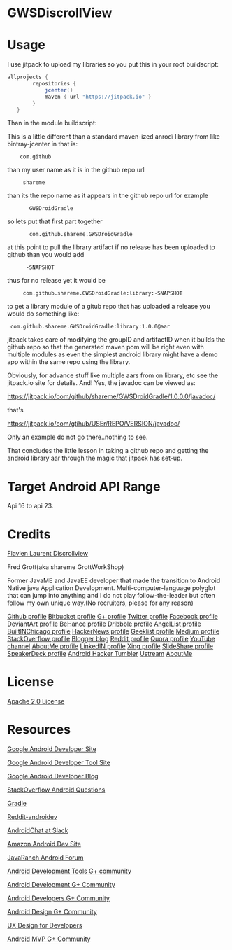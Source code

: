 GWSDiscrollView
===============

Usage
=====

I use jitpack to upload my libraries so you put this in your root buildscript:

```groovy
allprojects {
        repositories {
            jcenter()
            maven { url "https://jitpack.io" }
        }
   }
```
Than in the module buildscript:

This is a little different than a standard maven-ized anrodi library from like bintray-jcenter in that
is:

        com.github

than my user name as it is in the github repo url

         shareme

than its the repo name as it appears in the github repo url
for example

           GWSDroidGradle

so lets put that first part together

           com.github.shareme.GWSDroidGradle

at this point to pull the library artifact if no release has been uploaded to  github than you would add

          -SNAPSHOT

thus for no release yet it would be

         com.github.shareme.GWSDroidGradle:library:-SNAPSHOT

to get a library module of a gitub repo that has uploaded a release you would do something like:

     com.github.shareme.GWSDroidGradle:library:1.0.0@aar

jitpack takes care of modifying the groupID and artifactID when it builds the github repo so that the
generated maven pom will be right even with multiple modules as even the simplest android library might
have a demo app within the same repo using the library.

Obviously, for advance stuff like multiple aars from on library, etc see the jitpack.io site for details.
And! Yes, the javadoc can be viewed as:

https://jitpack.io/com/github/shareme/GWSDroidGradle/1.0.0.0/javadoc/

that's

https://jitpack.io/com/gtihub/USEr/REPO/VERSION/javadoc/

Only an example do not go there..nothing to see.

That concludes the little lesson in  taking a github repo and getting the android library aar through
the magic that jitpack has set-up.


Target Android API Range
========================

Api 16 to api 23.


Credits
=======

[Flavien Laurent Discrollview]()

Fred Grott(aka shareme  GrottWorkShop)

Former JavaME and JavaEE developer that made the transition to Android Native java Application Development.
Multi-computer-language polyglot that can jump into anything and I do not play follow-the-leader but
often follow my own unique way.(No recruiters, please for any reason)

[Github profile](https://github.com/shareme)
[Bitbucket profile](https://bitbucket.org/fredgrott)
[G+ profile](https://plus.google.com/u/0/+FredGrott/about)
[Twitter profile](https://twitter.com/fredgrott)
[Facebook profile](http://www.facebook.com/fredgrott)
[DeviantArt profile](http://shareme.deviantart.com)
[BeHance profile](https://www.behance.net/gwsfredgrott)
[Dribbble profile](https://dribbble.com/FredGrott)
[AngelList profile](https://angel.co/fred-grott)
[BuiltINChicago profile](http://www.builtinchicago.org/member/fred-grott)
[HackerNews profile](https://news.ycombinator.com/user?id=fredgrott)
[Geeklist profile](https://geekli.st/fredgrott)
[Medium profile](https://medium.com/@fredgrott)
[StackOverflow profile](http://stackoverflow.com/users/237740/fred-grott)
[Blogger blog](http://grottworkshop.blogspot.com)
[Reddit profile](http://www.reddit.com./user/fredgrott/)
[Quora profile](http://www.quora.com/Fred-Grott)
[YouTube channel](https://www.youtube.com/c/FredGrott?gvnc=1)
[AboutMe profile](https://about.me/fredgrott)
[LinkedIN profile](http://www.linkedin.com/in/shareme/en)
[Xing profile](https://www.xing.com/profile/Fred_Grott?sc_o=mxb_p)
[SlideShare profile](http://www.slideshare.net/shareme)
[SpeakerDeck profile](https://speakerdeck.com/fredgrott)
[Android Hacker Tumbler](https://www.tumblr.com/blog/androidhacker)
[Ustream](https://www.ustream.tv/manage-show/12940149)
[AboutMe](https://about.me/fredgrott)


License
=======

[Apache 2.0 License](http://www.apache.org/licenses/LICENSE-2.0)

Resources
=========

[Google Android Developer Site](http://developer.android.com)

[Google Android Developer Tool Site](http://tools.android.com)

[Google Android Developer Blog](http://android-developers.blogspot.com/)


[StackOverflow Android Questions](http://stackoverflow.com/questions/tagged/android)

[Gradle](http://gradle.org)

[Reddit-androidev](http://reddit.com/r/androdev/)

[AndroidChat at Slack](https://androidchat.slack.com/messages/development/)

[Amazon Android Dev Site](https://developer.amazon.com/public)

[JavaRanch Android Forum](http://www.coderanch.com/forums/f-93/Android)

[Android Development Tools G+ community](https://plus.google.com/communities/114791428968349268860)

[Android Development G+ Community](https://plus.google.com/communities/105153134372062985968)

[Android Developers G+ Community](https://plus.google.com/+AndroidDevelopers/posts)

[Android Design G+ Community](https://plus.google.com/communities/113499773637471211070)

[UX Design for Developers](https://plus.google.com/communities/103651070366324568638)

[Android MVP G+ Community](https://plus.google.com/communities/114285790907815804707)
